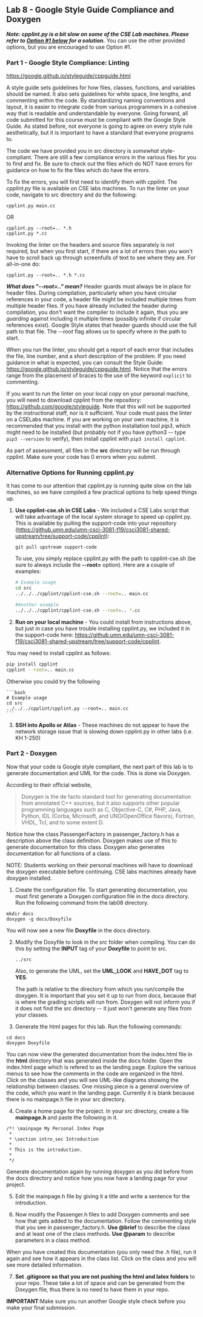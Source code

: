 ## Lab 8 - Google Style Guide Compliance and Doxygen

**_Note: cpplint.py is a bit slow on some of the CSE Lab machines.  Please refer to [Option #1 below](https://github.umn.edu/umn-csci-3081-f19/csci3081-shared-upstream/blob/support-code/labs/lab08_style_doxy/README.md#alternative-options-for-running-cpplintpy) for a solution._** You can use the other provided options, but you are encouraged to use Option #1.

### Part 1 - Google Style Compliance: Linting

https://google.github.io/styleguide/cppguide.html

A style guide sets guidelines for how files, classes, functions, and variables
should be named. It also sets guidelines for white space, line lengths, and
commenting within the code. By standardizing naming conventions and layout, it
is easier to integrate code from various programmers in a cohesive way that
is readable and understandable by everyone. Going forward, all code submitted
for this course must be compliant with the Google Style Guide. As stated before,
not everyone is going to agree on every style rule aesthetically, but it is 
important to have a standard that everyone programs to.

The code we have provided you in src directory is _somewhat_ style-compliant. 
There are still a few compliance errors in the various files for you to find 
and fix. Be sure to check out the files which do NOT have errors for guidance 
on how to fix the files which do have the errors.

To fix the errors, you will first need to identify them with _cpplint_. The
_cpplint.py_ file is available on CSE labs machines. To run the linter on your
code, navigate to src directory and do the following:

```
cpplint.py main.cc
```

OR

```
cpplint.py --root=.. *.h
cpplint.py *.cc
```

Invoking the linter on the headers and source files separately is not required,
but when you first start, if there are a lot of errors then you won't have to
scroll back up through screenfulls of text to see where they are. For all-in-one
do:

```
cpplint.py --root=.. *.h *.cc
```

**_What does "--root=.." mean?_** Header guards must always be in place for header 
files. During compilation, particularly when you have circular references in your 
code, a header file might be included multiple times from multiple header files. 
If you have already included the header during compilation, you don't want the 
compiler to include it again, thus you are _guarding_ against including it multiple 
times (possibly infinite if circular references exist). Google Style states that 
header guards should use the full path to that file. The _--root_ flag 
allows us to specify where in the path to start.

When you run the linter, you should get a report of each error that includes the
file, line number, and a short description of the problem. If you need guidance
in what is expected, you can consult the Style Guide:
https://google.github.io/styleguide/cppguide.html. Notice that the errors range
from the placement of braces to the use of the keyword `explicit` to commenting.

If you want to run the linter on your local copy on your personal machine, you
will need to download cpplint from the repository:
https://github.com/google/styleguide. Note that this will not be supported by
the instructional staff, nor is it sufficient. Your code must pass the linter on 
a CSELabs machine. If you are working on your own machine, it
is recommended that you install with the python installation tool _pip3_, which
might need to be installed (but probably not if you have python3 -- type `pip3
--version` to verify), then install cpplint with `pip3 install cpplint`.

As part of assessment, all files in the **src** directory will be run through cpplint. Make 
sure your code has 0 errors when you submit.

### Alternative Options for Running cpplint.py

It has come to our attention that cpplint.py is running quite slow on the lab machines,
so we have compiled a few practical options to help speed things up.

1. **Use cpplint-cse.sh in CSE Labs** - We included a CSE Labs script that will take advantage
of the local system storage to speed up cpplint.py.  This is available by pulling the support-code into your repository (https://github.umn.edu/umn-csci-3081-f19/csci3081-shared-upstream/tree/support-code/cpplint):

      ```git pull upstream support-code```

      To use, you simply replace cpplint.py with the path to cpplint-cse.sh (be sure to always include the **--root=** option).
      Here are a couple of examples:

     ```bash
     # Example usage
     cd src
     ../../../cpplint/cpplint-cse.sh --root=.. main.cc

     #Another example
     ../../../cpplint/cpplint-cse.sh --root=.. *.cc
     ```

2. **Run on your local machine** - You could install from instructions above, but just in case
you have trouble installing cpplint.py, we included it in the support-code here:
https://github.umn.edu/umn-csci-3081-f19/csci3081-shared-upstream/tree/support-code/cpplint.

You may need to install cpplint as follows:

   ```bash
   pip install cpplint
   cpplint --root=.. main.cc
   ```
   
Otherwise you could try the following

    ```bash
    # Example usage
    cd src
    ../../../cpplint/cpplint.py --root=.. main.cc
    ```
3. **SSH into Apollo or Atlas** - These machines do not appear to have the network storage
issue that is slowing down cpplint.py in other labs (i.e. KH 1-250)
  

  
  
  
### Part 2 - Doxygen

Now that your code is Google style compliant, the next part of this lab is to
generate documentation and UML for the code. This is done via Doxygen.

According to their official website,
> Doxygen is the de facto standard tool for generating documentation from
> annotated C++ sources, but it also supports other popular programming languages
> such as C, Objective-C, C#, PHP, Java, Python, IDL (Corba, Microsoft, and
> UNO/OpenOffice flavors), Fortran, VHDL, Tcl, and to some extent D.

Notice how the class PassengerFactory in passenger_factory.h has a description above the
class definition. Doxygen makes use of this to generate documentation for this
class. Doxygen also generates documentation for all functions of a class.

NOTE: Students working on their personal machines will have to download the
doxygen executable before continuing. CSE labs machines already have doxygen
installed.

1. Create the configuration file.
  To start generating documentation, you must first generate a Doxygen
  configuration file in the docs directory. Run the following command from the
  lab08 directory.

  ```
  mkdir docs
  doxygen -g docs/Doxyfile
  ```

  You will now see a new file **Doxyfile** in the docs directory.

2. Modify the Doxyfile to look in the _src_ folder when compiling. You can do
   this by setting the **INPUT** tag of your **Doxyfile** to point to src.
   
   ```
   ../src
   ```
   Also, to generate the UML, set the **UML_LOOK** and **HAVE_DOT** tag to **YES**.
   
   The path is relative to the directory from which you run/compile the doxygen. It is important that you set it up to run from docs, because that is where the grading scripts will run from. Doxygen will not inform you if it does not find the src directory -- it just won't generate any files from your classes.
   
3. Generate the html pages for this lab. Run the following commands:
  ```
  cd docs
  doxygen Doxyfile
  ```

  You can now view the generated documentation from the index.html file in the
  **html** directory that was generated inside the docs folder. Open the index.html page which is refered to as the landing page. Explore the various menus to see how the comments in the code are organized in the html. Click on the classes and you will see UML-like diagrams showing the relationship between classes. One missing piece is a general overview of the code, which you want in the landing page. Currently it is blank because there is no mainpage.h
  file in your src directory.

4. Create a home page for the project. In your _src_ directory, create a file
   **mainpage.h** and paste the following in it.

  ```
  /*! \mainpage My Personal Index Page
   *
   * \section intro_sec Introduction
   *
   * This is the introduction.
   *
   */
 ```

  Generate documentation again by running doxygen as you did before from the
  docs directory and notice how you now have a landing page for your project.

 5. Edit the mainpage.h file by giving it a title and write a
    sentence for the introduction.

 6. Now modify the Passenger.h files to add Doxygen comments and see how that gets added to the documentation. Follow the commenting style that you see in passenger_factory.h. **Use @brief** to describe the class and at least one of the class methods. **Use @param** to describe parameters in a class method.

   When you have created this documentation (you only need the _.h_
   file), run it again and see how it appears in the class list. Click on the
   class and you will see more detailed information.

7. **Set .gitignore so that you are not pushing the html and latex folders** to your repo. These take a lot of space and can be generated from the
   Doxygen file, thus there is no need to have them in your repo.

 **IMPORTANT**:Make sure you run another Google style check before you make your
 final submission.
